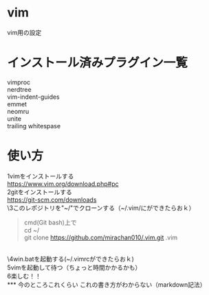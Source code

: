 # vim
vim用の設定
# インストール済みプラグイン一覧
vimproc
<br>
nerdtree
<br>
vim-indent-guides
<br>
emmet
<br>
neomru
<br>
unite
<br>
trailing whitespase
<br>

# 使い方
1vimをインストールする
<br>
<https://www.vim.org/download.php#pc>
<br>
2gitをインストールする
<br>
<https://git-scm.com/downloads>
<br>
\3このレポジトリを"~/"でクローンする（~/.vim/にができたらおｋ）
<br>

>cmd(Git bash)上で<br>
>cd ~/<br>
>git clone https://github.com/mirachan010/.vim.git .vim

<br>
\4win.batを起動する(~/.vimrcができたらおｋ)
<br>
5vimを起動して待つ（ちょっと時間かかるかも）
<br>
6楽しむ！！
<br>
***
今のところこれくらい
これの書き方がわからない（markdown記法）
